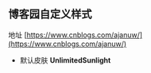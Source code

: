 ## 博客园自定义样式

地址 [https://www.cnblogs.com/ajanuw/](https://www.cnblogs.com/ajanuw/)

- 默认皮肤 **UnlimitedSunlight**